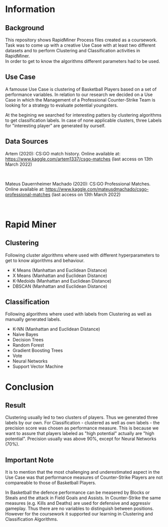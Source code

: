 # Information
## Background

This repository shows RapidMiner Process files created as a coursework. <br/> Task was to come up with a creative Use Case with at least two different datasets and to perform Clustering and Classification activities in RapidMiner. <br/> In order to get to know the algorithms different parameters had to be used.

## Use Case

A famouse Use Case is clustering of Basketball Players based on a set of performance variables. In relation to our research we decided on a Use Case in which the Management of a Professional Counter-Strike Team is looking for a strategy to evaluate potential youngsters.

At the begining we searched for interesting patters by clustering algorithms to get classification labels. In case of none applicable clusters, three Labels for "interesting player" are generated by ourself.

## Data Sources

Artem (2020): CS:GO match history. Online available at: https://www.kaggle.com/artem1337/csgo-matches (last access on 13th March 2022)

<br />

Mateus Dauernheimer Machado (2020): CS:GO Professional Matches. Online available at: https://www.kaggle.com/mateusdmachado/csgo-professional-matches
(last access on 13th March 2022)

<br />

# Rapid Miner

## Clustering

Following cluster algorithms where used with different hyperparameters to get to know algorithms and behaviour.

* K Means (Manhattan and Euclidean Distance)
* X Means (Manhattan and Euclidean Distance)
* K-Medoids (Manhattan and Euclidean Distance)
* DBSCAN (Manhattan and Euclidean Distance)

## Classification

Following algorithms where used with labels from Clustering as well as manually generated labels.

* K-NN (Manhattan and Euclidean Distance)
* Naive Bayes
* Decision Trees
* Random Forest
* Gradient Boosting Trees
* Vote
* Neural Networks
* Support Vector Machine

# Conclusion

## Result

Clustering usually led to two clusters of players. Thus we generated three labels by our own. For Classification - clustered as well as own labels - the precision score was chosen as performance measure. This is because we want to assure that players labeled as "high potential" actually are "high potential". Precision usually was above 90%, except for Neural Networks (70%).

## Important Note

It is to mention that the most challenging and underestimated aspect in the Use Case was that performance measures of Counter-Strike Players are not compareable to those of Basketball Players.

In Basketball the defence performance can be measered by Blocks or Steals and the attack in Field Goals and Assists. In Counter-Strike the same measures (e.g. Kills and Deaths) are used for defensive and aggressiv gameplay. Thus there are no variables to distinguish between positions. However for the coursework it supported our learning in Clustering and Classification Algorithms.
